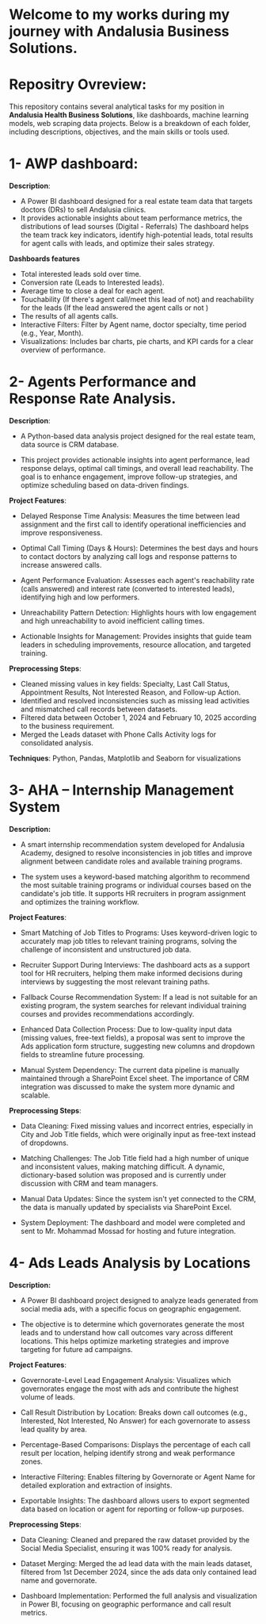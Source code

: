 # Welcome to my works during my journey with Andalusia Business Solutions.

# Repositry Ovreview:
This repository contains several analytical tasks for my position in **Andalusia Health Business Solutions**, like dashboards, machine learning models, web scraping data projects. Below is a breakdown of each folder, including descriptions, objectives, and the main skills or tools used.

# 1- AWP dashboard:

**Description**: 
- A Power BI dashboard designed for a real estate team data that targets doctors (DRs) to sell Andalusia clinics.
- It provides actionable insights about team performance metrics, the distributions of lead sourses (Digital - Referrals) The dashboard helps the team track key indicators, identify high-potential leads, total results for agent calls with leads, and optimize their sales strategy.

**Dashboards features**
- Total interested leads sold over time.
- Conversion rate (Leads to Interested leads).
- Average time to close a deal for each agent.
- Touchability (If there's agent call/meet this lead of not) and reachability for the leads (If the lead answered the agent calls or not )
- The results of all agents calls.
- Interactive Filters: Filter by Agent name, doctor specialty, time period (e.g., Year, Month).
- Visualizations: Includes bar charts, pie charts, and KPI cards for a clear overview of performance.

# 2- Agents Performance and Response Rate Analysis.

**Description**: 
- A Python-based data analysis project designed for the real estate team, data source is CRM database.

- This project provides actionable insights into agent performance, lead response delays, optimal call timings, and overall lead reachability. The goal is to enhance engagement, improve follow-up strategies, and optimize scheduling based on data-driven findings.

**Project Features**:
- Delayed Response Time Analysis: Measures the time between lead assignment and the first call to identify operational inefficiencies and improve responsiveness.

- Optimal Call Timing (Days & Hours): Determines the best days and hours to contact doctors by analyzing call logs and response patterns to increase answered calls.

- Agent Performance Evaluation: Assesses each agent's reachability rate (calls answered) and interest rate (converted to interested leads), identifying high and low performers.

- Unreachability Pattern Detection: Highlights hours with low engagement and high unreachability to avoid inefficient calling times.

- Actionable Insights for Management: Provides insights that guide team leaders in scheduling improvements, resource allocation, and targeted training.

**Preprocessing Steps**:
- Cleaned missing values in key fields: Specialty, Last Call Status, Appointment Results, Not Interested Reason, and Follow-up Action.
- Identified and resolved inconsistencies such as missing lead activities and mismatched call records between datasets.
- Filtered data between October 1, 2024 and February 10, 2025 according to the business requirement.
- Merged the Leads dataset with Phone Calls Activity logs for consolidated analysis.

**Techniques**: Python, Pandas, Matplotlib and Seaborn for visualizations

# 3- AHA – Internship Management System
**Description:**

- A smart internship recommendation system developed for Andalusia Academy, designed to resolve inconsistencies in job titles and improve alignment between candidate roles and available training programs.

- The system uses a keyword-based matching algorithm to recommend the most suitable training programs or individual courses based on the candidate's job title. It supports HR recruiters in program assignment and optimizes the training workflow.

**Project Features**:

- Smart Matching of Job Titles to Programs:
Uses keyword-driven logic to accurately map job titles to relevant training programs, solving the challenge of inconsistent and unstructured job data.

- Recruiter Support During Interviews:
The dashboard acts as a support tool for HR recruiters, helping them make informed decisions during interviews by suggesting the most relevant training paths.

- Fallback Course Recommendation System:
If a lead is not suitable for an existing program, the system searches for relevant individual training courses and provides recommendations accordingly.

- Enhanced Data Collection Process:
Due to low-quality input data (missing values, free-text fields), a proposal was sent to improve the Ads application form structure, suggesting new columns and dropdown fields to streamline future processing.

- Manual System Dependency:
The current data pipeline is manually maintained through a SharePoint Excel sheet. The importance of CRM integration was discussed to make the system more dynamic and scalable.

**Preprocessing Steps**:

- Data Cleaning:
Fixed missing values and incorrect entries, especially in City and Job Title fields, which were originally input as free-text instead of dropdowns.

- Matching Challenges:
The Job Title field had a high number of unique and inconsistent values, making matching difficult. A dynamic, dictionary-based solution was proposed and is currently under discussion with CRM and team managers.

- Manual Data Updates:
Since the system isn't yet connected to the CRM, the data is manually updated by specialists via SharePoint Excel.

- System Deployment:
The dashboard and model were completed and sent to Mr. Mohammad Mossad for hosting and future integration.


# 4- Ads Leads Analysis by Locations
**Description:**

- A Power BI dashboard project designed to analyze leads generated from social media ads, with a specific focus on geographic engagement.

- The objective is to determine which governorates generate the most leads and to understand how call outcomes vary across different locations. This helps optimize marketing strategies and improve targeting for future ad campaigns.

**Project Features**:

- Governorate-Level Lead Engagement Analysis:
Visualizes which governorates engage the most with ads and contribute the highest volume of leads.

- Call Result Distribution by Location:
Breaks down call outcomes (e.g., Interested, Not Interested, No Answer) for each governorate to assess lead quality by area.

- Percentage-Based Comparisons:
Displays the percentage of each call result per location, helping identify strong and weak performance zones.

- Interactive Filtering:
Enables filtering by Governorate or Agent Name for detailed exploration and extraction of insights.

- Exportable Insights:
The dashboard allows users to export segmented data based on location or agent for reporting or follow-up purposes.

**Preprocessing Steps**:

- Data Cleaning:
Cleaned and prepared the raw dataset provided by the Social Media Specialist, ensuring it was 100% ready for analysis.

- Dataset Merging:
Merged the ad lead data with the main leads dataset, filtered from 1st December 2024, since the ads data only contained lead name and governorate.

- Dashboard Implementation:
Performed the full analysis and visualization in Power BI, focusing on geographic performance and call result metrics.




